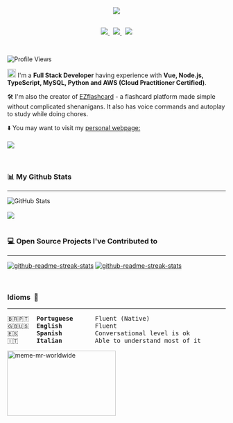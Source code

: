 <!-- https://github.com/DenverCoder1/readme-typing-svg -->
<div align="center"><picture>
    <source media="(prefers-color-scheme: dark)" srcset="https://readme-typing-svg.herokuapp.com?font=Inter&weight=600&size=38&duration=3500&pause=1500&color=f7f7f7&center=true&vCenter=true&width=800&lines=Hi+there%2C+I'm+%40it-jhack+🙂;" />
    <img src="https://readme-typing-svg.herokuapp.com?font=Inter&weight=600&size=38&duration=3500&pause=1500&color=3fb580&center=true&vCenter=true&width=800&lines=Hi+there%2C+I'm+%40it-jhack;I'm+a+Front-end+Vue.js+Developer" />
  </picture>
</div>

<br>

<p align="center"> 
  <a href="https://www.linkedin.com/in/tpamaral/?locale=en_US" target="_blank">
    <img src="https://img.shields.io/badge/linkedin-%230077B5.svg?&style=for-the-badge&logo=linkedin&logoColor=white" />
  </a>&nbsp;
  <a href="https://www.instagram.com/thiago_amaral_0x539" target="_blank">
    <img src="https://img.shields.io/badge/instagram-%23E4405F.svg?&style=for-the-badge&logo=instagram&logoColor=white" />        
  </a>&nbsp;
  <a href="https://wa.me/5514998416457" target="_blank">
    <img src="https://img.shields.io/badge/WhatsApp-25D366?style=for-the-badge&logo=whatsapp&logoColor=white" />
  </a>
</p>

<br>

![Profile Views](https://komarev.com/ghpvc/?username=it-jhack)
<br>

<p>
  <img src="https://media.giphy.com/media/hvRJCLFzcasrR4ia7z/giphy.gif" width="20" />
  I'm a <b>Full Stack Developer</b> having experience with <b>Vue, Node.js, TypeScript, MySQL, Python and AWS (Cloud Practitioner Certified)</b>.
</p>

<p>
  🛠️ I'm also the creator of
  <a href="https://ezflashcard.in/" target="_blank">EZflashcard</a> -
  a flashcard platform made simple without complicated shenanigans. It also has voice commands and autoplay to study while doing chores.
</p>

<p>
  ⬇️ You may want to visit my 
  <a href="https://thiagoamaral.vercel.app/" target="_blank">
  personal webpage:
  </a>
  <a href="https://thiagoamaral.vercel.app/" target="_blank">
    <br>
    <br>
    <img src="https://github.com/it-jhack/it-jhack/assets/74467166/fdea9c1b-97f8-4a6f-9cf9-ae3caf0ebb43" />
  </a>
</p>

<br>

### 📊 <b>My Github Stats</b>
<hr>

<!-- https://github.com/anuraghazra/github-readme-stats -->
<div align="left">
  <picture>
    <source media="(prefers-color-scheme: dark)" srcset="https://github-readme-stats.vercel.app/api?username=it-jhack&show_icons=true&bg_color=1f222e&hide_border=1&title_color=42b883&theme=gotham" />
    <img src="https://github-readme-stats.vercel.app/api?username=it-jhack&title_color=3fb580&show_icons=true&border_color=3fb580" alt="GitHub Stats">
  </picture>
</div>
<br>
<div align="left">
  <picture>
    <source media="(prefers-color-scheme: dark)" srcset="https://github-readme-stats.vercel.app/api/top-langs?username=it-jhack&layout=compact&bg_color=1f222e&hide_border=1&title_color=42b883&theme=gotham" />
    <img src="https://github-readme-stats.vercel.app/api/top-langs?username=it-jhack&title_color=3fb580&layout=compact&border_color=3fb580" />
  </picture>
</div>

<br>


### 💻 <b>Open Source Projects I've Contributed to</b>
<hr>
<p align="left">
  <a href="https://github.com/DenverCoder1/readme-typing-svg/pull/165"><img src="https://denvercoder1-github-readme-stats.vercel.app/api/pin/?username=DenverCoder1&repo=readme-typing-svg&theme=react&bg_color=1f222e&title_color=42b883&hide_border=true&icon_color=f8d866" alt="github-readme-streak-stats" alt="readme-typing-svg"></a>
  <a href="https://github.com/zzetao/awesome-github-profile/pull/13"><img src="https://denvercoder1-github-readme-stats.vercel.app/api/pin/?username=zzetao&repo=awesome-github-profile&theme=react&bg_color=1f222e&title_color=42b883&hide_border=true&icon_color=f8d866" alt="github-readme-streak-stats" alt="awesome-github-profile"></a>
</p>

<br>

### <b>Idioms</b>&nbsp;&nbsp;💬
<hr>
<!-- not using table tags because I don't like github's markdown/html table 😬 -->
<pre>
🇧🇷🇵🇹&#9;<b>Portuguese</b>&#9;Fluent (Native)
🇬🇧🇺🇸&#9;<b>English</b>&#9;&#9;Fluent
🇪🇸&#9;<b>Spanish</b>&#9;&#9;Conversational level is ok
🇮🇹&#9;<b>Italian</b>&#9;&#9;Able to understand most of it
</pre>

<img src="https://user-images.githubusercontent.com/74467166/199714884-023c31b5-46e2-49c1-aa54-f11c28724998.png" alt="meme-mr-worldwide" height="150" width="250" />
